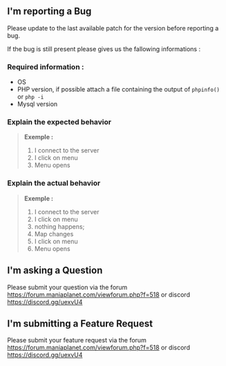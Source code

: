 ## I'm reporting a Bug

Please update to the last available patch for the version before reporting a bug. 

If the bug is still present please gives us the fallowing informations : 

### Required information :
- OS
- PHP version, if possible attach a file containing the output of ```phpinfo()``` or `php -i`
- Mysql version

### Explain the expected behavior
> **Exemple :**
> 1. I connect to the server
> 2. I click on menu
> 3. Menu opens

### Explain the actual behavior
> **Exemple :**
> 1. I connect to the server
> 2. I click on menu
> 3. nothing happens;
> 4. Map changes
> 5. I click on menu
> 6. Menu opens

## I'm asking a Question

Please submit your question via the  forum https://forum.maniaplanet.com/viewforum.php?f=518 or discord https://discord.gg/uexvU4

## I'm submitting a Feature Request

Please submit your feature request via the forum https://forum.maniaplanet.com/viewforum.php?f=518 or discord https://discord.gg/uexvU4
